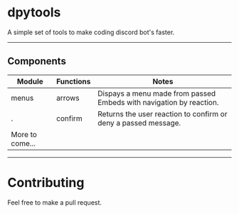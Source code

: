 # dpytools
A simple set of tools to make coding discord bot's faster.

<hr>

## Components

**Module** | **Functions** | **Notes**
--- | --- | --- 
menus | arrows  | Dispays a menu made from passed Embeds with navigation by reaction.
.| confirm | Returns the user reaction to confirm or deny a passed message.
More to come... |

<hr>

# Contributing
Feel free to make a pull request.